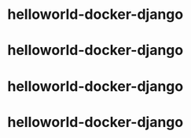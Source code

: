 # helloworld-docker-django
# helloworld-docker-django
# helloworld-docker-django
# helloworld-docker-django
